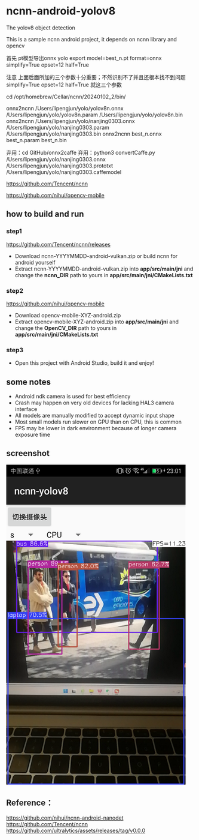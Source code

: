 # ncnn-android-yolov8

The yolov8 object detection

This is a sample ncnn android project, it depends on ncnn library and opencv

首先 pt模型导出onnx
yolo export model=best_n.pt format=onnx simplify=True opset=12 half=True

注意 上面后面所加的三个参数十分重要；不然识别不了并且还根本找不到问题 simplify=True opset=12 half=True 就这三个参数

cd /opt/homebrew/Cellar/ncnn/20240102_2/bin/

onnx2ncnn /Users/lipengjun/yolo/yolov8n.onnx /Users/lipengjun/yolo/yolov8n.param /Users/lipengjun/yolo/yolov8n.bin
onnx2ncnn /Users/lipengjun/yolo/nanjing0303.onnx /Users/lipengjun/yolo/nanjing0303.param /Users/lipengjun/yolo/nanjing0303.bin
onnx2ncnn best_n.onnx best_n.param best_n.bin

弃用：cd GitHub/onnx2caffe
弃用：python3 convertCaffe.py /Users/lipengjun/yolo/nanjing0303.onnx /Users/lipengjun/yolo/nanjing0303.prototxt /Users/lipengjun/yolo/nanjing0303.caffemodel

https://github.com/Tencent/ncnn

https://github.com/nihui/opencv-mobile


## how to build and run
### step1
https://github.com/Tencent/ncnn/releases

* Download ncnn-YYYYMMDD-android-vulkan.zip or build ncnn for android yourself
* Extract ncnn-YYYYMMDD-android-vulkan.zip into **app/src/main/jni** and change the **ncnn_DIR** path to yours in **app/src/main/jni/CMakeLists.txt**

### step2
https://github.com/nihui/opencv-mobile

* Download opencv-mobile-XYZ-android.zip
* Extract opencv-mobile-XYZ-android.zip into **app/src/main/jni** and change the **OpenCV_DIR** path to yours in **app/src/main/jni/CMakeLists.txt**

### step3
* Open this project with Android Studio, build it and enjoy!

## some notes
* Android ndk camera is used for best efficiency
* Crash may happen on very old devices for lacking HAL3 camera interface
* All models are manually modified to accept dynamic input shape
* Most small models run slower on GPU than on CPU, this is common
* FPS may be lower in dark environment because of longer camera exposure time

## screenshot
![](screenshot.png)

## Reference：  
https://github.com/nihui/ncnn-android-nanodet  
https://github.com/Tencent/ncnn  
https://github.com/ultralytics/assets/releases/tag/v0.0.0

